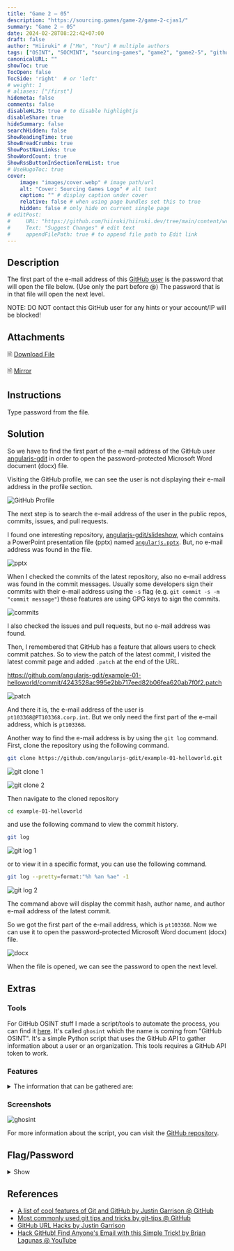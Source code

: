 ```yaml
---
title: "Game 2 – 05"
description: "https://sourcing.games/game-2/game-2-cjas1/"
summary: "Game 2 – 05"
date: 2024-02-28T08:22:42+07:00
draft: false
author: "Hiiruki" # ["Me", "You"] # multiple authors
tags: ["OSINT", "SOCMINT", "sourcing-games", "game2", "game2-5", "github", "email", "docx", "ghosint"]
canonicalURL: ""
showToc: true
TocOpen: false
TocSide: 'right'  # or 'left'
# weight: 1
# aliases: ["/first"]
hidemeta: false
comments: false
disableHLJS: true # to disable highlightjs
disableShare: true
hideSummary: false
searchHidden: false
ShowReadingTime: true
ShowBreadCrumbs: true
ShowPostNavLinks: true
ShowWordCount: true
ShowRssButtonInSectionTermList: true
# UseHugoToc: true
cover:
    image: "images/cover.webp" # image path/url
    alt: "Cover: Sourcing Games Logo" # alt text
    caption: "" # display caption under cover
    relative: false # when using page bundles set this to true
    hidden: false # only hide on current single page
# editPost:
#     URL: "https://github.com/hiiruki/hiiruki.dev/tree/main/content/writeups/sourcing-games/game2-05/index.md"
#     Text: "Suggest Changes" # edit text
#     appendFilePath: true # to append file path to Edit link
---
```


## Description

The first part of the e-mail address of this [GitHub user](https://github.com/angularjs-gdit) is the password that will open the file below. (Use only the part before @)
The password that is in that file will open the next level.


NOTE: DO NOT contact this GitHub user for any hints or your account/IP will be blocked!

## Attachments

🗎 [Download File](https://sourcing.games/games/02s/githubuser.docx "githubuser.docx")

🗎 [Mirror](files/githubuser.docx "githubuser.docx")

## Instructions

Type password from the file.

## Solution

So we have to find the first part of the e-mail address of the GitHub user [angularjs-gdit](https://github.com/angularjs-gdit) in order to open the password-protected Microsoft Word document (docx) file.

Visiting the GitHub profile, we can see the user is not displaying their e-mail address in the profile section.

![GitHub Profile](images/github-profile.webp#center)

The next step is to search the e-mail address of the user in the public repos, commits, issues, and pull requests.

I found one interesting repository, [angularjs-gdit/slideshow](https://github.com/angularjs-gdit/slideshow), which contains a PowerPoint presentation file (pptx) named [`angularjs.pptx`](files/angularjs.pptx). But, no e-mail address was found in the file.

![pptx](images/pptx.webp#center)

When I checked the commits of the latest repository, also no e-mail address was found in the commit messages. Usually some developers sign their commits with their e-mail address using the `-s` flag (e.g. `git commit -s -m "commit message"`) these features are using GPG keys to sign the commits.

![commits](images/commits.webp#center)

I also checked the issues and pull requests, but no e-mail address was found.

Then, I remembered that GitHub has a feature that allows users to check commit patches. So to view the patch of the latest commit, I visited the latest commit page and added `.patch` at the end of the URL.

https://github.com/angularjs-gdit/example-01-helloworld/commit/4243528ac995e2bb717eed82b06fea620ab7f0f2.patch

![patch](images/patch.webp#center)

And there it is, the e-mail address of the user is `pt103368@PT103368.corp.int`. But we only need the first part of the e-mail address, which is `pt103368`.

Another way to find the e-mail address is by using the `git log` command. First, clone the repository using the following command.

```bash
git clone https://github.com/angularjs-gdit/example-01-helloworld.git
```

![git clone 1](images/git-clone1.webp#center)

![git clone 2](images/git-clone2.webp#center)

Then navigate to the cloned repository

```bash
cd example-01-helloworld
```

and use the following command to view the commit history.

```bash
git log
```

![git log 1](images/git-log1.webp#center)

or to view it in a specific format, you can use the following command.

```bash
git log --pretty=format:"%h %an %ae" -1
```

![git log 2](images/git-log2.webp#center)

The command above will display the commit hash, author name, and author e-mail address of the latest commit.

So we got the first part of the e-mail address, which is `pt103368`. Now we can use it to open the password-protected Microsoft Word document (docx) file.

![docx](images/docx.webp#center)

When the file is opened, we can see the password to open the next level.

## Extras

### Tools

For GitHub OSINT stuff I made a script/tools to automate the process, you can find it [here](https://github.com/hiiruki/ghosint). It's called `ghosint` which the name is coming from "GitHub OSINT". It's a simple Python script that uses the GitHub API to gather information about a user or an organization. This tools requires a GitHub API token to work.

### Features

<details><summary> The information that can be gathered are: </summary>

- Basic Information
  - Username
  - Name
  - ID
  - Node ID
  - Avatar URL
  - Location
  - Bio
  - Company
  - Hireable
  - Organizations
  - Followers
  - Following
  - Type
  - Created
  - Updated
- Socials
  - Email (Public)
  - Email (Commit)
  - Gravatar ID
  - Blog
  - GitHub Pages
  - Twitter
  - Facebook
  - Instagram
  - Linkedin
  - Mastodon
  - Reddit
  - Twitch
  - Youtube
  - Hometown
  - Generic (Custom)
- User Credentials
  - Public PGP/GPG Key
  - Public SSH Key
- Repos Information
  - Public Repos
  - Public Gists
  - GitHub Gist
- Latest Commit
  - Latest Commit Hash
  - Commit Message
  - Commit URL
  - Commit API URL
  </details>

### Screenshots

![ghosint](images/ghosint.webp#center)

For more information about the script, you can visit the [GitHub repository](https://github.com/hiiruki/ghosint).

## Flag/Password

<details>
<summary> Show </summary>

`s00rcing`

</details>

## References

- [A list of cool features of Git and GitHub by Justin Garrison @ GitHub](https://git.io/sheet)
- [Most commonly used git tips and tricks by git-tips @ GitHub](https://git.io/git-tips)
- [GitHub URL Hacks by Justin Garrison](https://justingarrison.com/blog/2021-07-11-github-url-hacks/)
- [Hack GitHub! Find Anyone's Email with this Simple Trick! by Brian Lagunas @ YouTube](https://youtu.be/s_HEnfbpBg8?si=hi3gh9SUI-m_-rgh)
